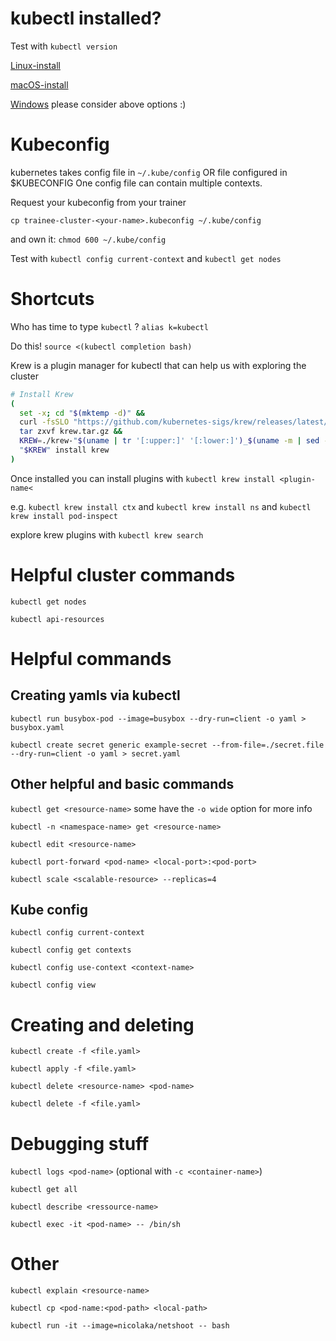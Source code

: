 # kubectl installed?
Test with `kubectl version`

 [Linux-install](https://kubernetes.io/docs/tasks/tools/install-kubectl-linux/)

 [macOS-install](https://kubernetes.io/docs/tasks/tools/install-kubectl-macos/)

 [Windows](https://kubernetes.io/docs/tasks/tools/install-kubectl-windows/) please consider above options :)

# Kubeconfig

kubernetes takes config file in `~/.kube/config` OR file configured in $KUBECONFIG
One config file can contain multiple contexts.


Request your kubeconfig from your trainer 

`cp trainee-cluster-<your-name>.kubeconfig ~/.kube/config`

and own it:
`chmod 600 ~/.kube/config`

Test with `kubectl config current-context` and `kubectl get nodes`

# Shortcuts

Who has time to type `kubectl` ? `alias k=kubectl`


Do this! `source <(kubectl completion bash)`

Krew is a plugin manager for kubectl that can help us with exploring the cluster
```bash
# Install Krew
(
  set -x; cd "$(mktemp -d)" &&
  curl -fsSLO "https://github.com/kubernetes-sigs/krew/releases/latest/download/krew.tar.gz" &&
  tar zxvf krew.tar.gz &&
  KREW=./krew-"$(uname | tr '[:upper:]' '[:lower:]')_$(uname -m | sed -e 's/x86_64/amd64/' -e 's/\(arm\)\(64\)\?.*/\1\2/' -e 's/aarch64$/arm64/')" &&
  "$KREW" install krew
)
```

Once installed you can install plugins with `kubectl krew install <plugin-name<`

e.g. `kubectl krew install ctx` and `kubectl krew install ns` and `kubectl krew install pod-inspect`

explore krew plugins with `kubectl krew search`


# Helpful cluster commands

`kubectl get nodes`

`kubectl api-resources `

# Helpful commands


## Creating yamls via kubectl
`kubectl run busybox-pod --image=busybox --dry-run=client -o yaml > busybox.yaml`

`kubectl create secret generic example-secret --from-file=./secret.file --dry-run=client -o yaml > secret.yaml`


## Other helpful and basic commands
`kubectl get <resource-name>`  some have the `-o wide` option for more info

`kubectl -n <namespace-name> get <resource-name>`

`kubectl edit <resource-name>`

`kubectl port-forward <pod-name> <local-port>:<pod-port>`

`kubectl scale <scalable-resource> --replicas=4`


## Kube config 
`kubectl config current-context`

`kubectl config get contexts`

`kubectl config use-context <context-name>`

`kubectl config view`

# Creating and deleting

`kubectl create -f <file.yaml>`

`kubectl apply -f <file.yaml>`

`kubectl delete <resource-name> <pod-name>`

`kubectl delete -f <file.yaml>`


# Debugging stuff

`kubectl logs <pod-name>` (optional with `-c <container-name>`)

`kubectl get all`

`kubectl describe <ressource-name>`

`kubectl exec -it <pod-name> -- /bin/sh`

# Other

`kubectl explain <resource-name>`

`kubectl cp <pod-name:<pod-path> <local-path>`

`kubectl run -it --image=nicolaka/netshoot -- bash`

